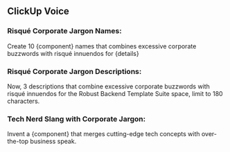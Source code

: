 ## ClickUp Voice

### Risqué Corporate Jargon Names:
Create 10 {component} names that combines excessive corporate buzzwords with risqué innuendos for {details}

### Risqué Corporate Jargon Descriptions:
Now, 3 descriptions that combine excessive corporate buzzwords with risqué innuendos for the Robust Backend Template Suite space, limit to 180 characters.

### Tech Nerd Slang with Corporate Jargon:
Invent a {component} that merges cutting-edge tech concepts with over-the-top business speak.